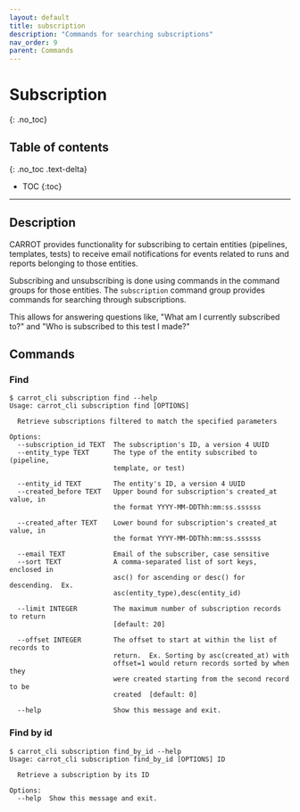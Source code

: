 ```yaml
---
layout: default
title: subscription
description: "Commands for searching subscriptions"
nav_order: 9
parent: Commands
---
```


# Subscription
{: .no_toc}

## Table of contents
{: .no_toc .text-delta}

* TOC
{:toc}

---

## Description
CARROT provides functionality for subscribing to certain entities (pipelines, templates, tests) to receive email notifications for events related to runs and reports belonging to those entities.  

Subscribing and unsubscribing is done using commands in the command groups for those entities.  The `subscription` command group provides commands for searching through subscriptions.

This allows for answering questions like, "What am I currently subscribed to?" and "Who is subscribed to this test I made?"

## Commands

### Find
```shell
$ carrot_cli subscription find --help
Usage: carrot_cli subscription find [OPTIONS]

  Retrieve subscriptions filtered to match the specified parameters

Options:
  --subscription_id TEXT  The subscription's ID, a version 4 UUID
  --entity_type TEXT      The type of the entity subscribed to (pipeline,
                          template, or test)

  --entity_id TEXT        The entity's ID, a version 4 UUID
  --created_before TEXT   Upper bound for subscription's created_at value, in
                          the format YYYY-MM-DDThh:mm:ss.ssssss

  --created_after TEXT    Lower bound for subscription's created_at value, in
                          the format YYYY-MM-DDThh:mm:ss.ssssss

  --email TEXT            Email of the subscriber, case sensitive
  --sort TEXT             A comma-separated list of sort keys, enclosed in
                          asc() for ascending or desc() for descending.  Ex.
                          asc(entity_type),desc(entity_id)

  --limit INTEGER         The maximum number of subscription records to return
                          [default: 20]

  --offset INTEGER        The offset to start at within the list of records to
                          return.  Ex. Sorting by asc(created_at) with
                          offset=1 would return records sorted by when they
                          were created starting from the second record to be
                          created  [default: 0]

  --help                  Show this message and exit.

```

### Find by id
```shell
$ carrot_cli subscription find_by_id --help
Usage: carrot_cli subscription find_by_id [OPTIONS] ID

  Retrieve a subscription by its ID

Options:
  --help  Show this message and exit.

```